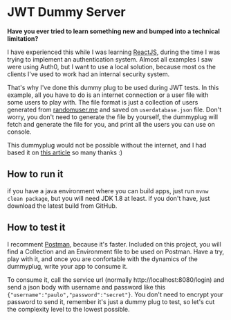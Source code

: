 # JWT Dummy Server

**Have you ever tried to learn something new and bumped into a technical limitation?**

I have experienced this while I was learning [ReactJS](https://reactjs.org/), during the time I was trying to implement an authentication system. Almost all examples I saw were using Auth0, but I want to use a local solution, because most os the clients I've used to work had an internal security system.

That's why I've done this dummy plug to be used during JWT tests. In this example, all you have to do is an internet connection or a user file with some users to play with. The file format is just a collection of users generated from [randomuser.me](https://randomuser.me) and saved on `userdatabase.json` file. Don't worry, you don't need to generate the file by yourself, the dummyplug will fetch and generate the file for you, and print all the users you can use on console.

This dummyplug would not be possible without the internet, and I had based it on [this article](http://andreybleme.com/2017-04-01/autenticacao-com-jwt-no-spring-boot/) so many thanks :)

## How to run it

if you have a java environment where you can build apps, just run `mvnw clean package`, but you will need JDK 1.8 at least. if you don't have, just download the latest build from GitHub.

## How to test it

I recomment [Postman](https://www.getpostman.com/), because it's faster. Included on this project, you will find a Collection and an Environment file to be used on Postman. Have a try, play with it, and once you are confortable with the dynamics of the dummyplug, write your app to consume it.

To consume it, call the service url (normally http://localhost:8080/login) and send a json body with username and password like this `{"username":"paulo","password":"secret"}`. You don't need to encrypt your password to send it, remember it's just a dummy plug to test, so let's cut the complexity level to the lowest possible.